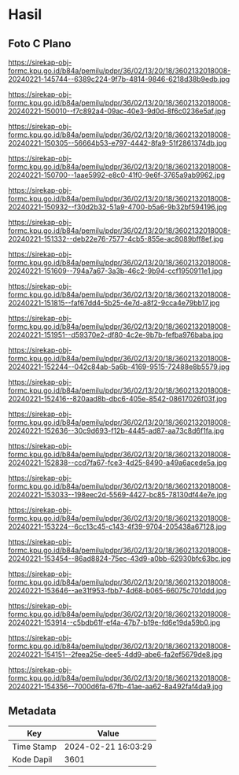 # Hasil

## Foto C Plano

https://sirekap-obj-formc.kpu.go.id/b84a/pemilu/pdpr/36/02/13/20/18/3602132018008-20240221-145744--6389c224-9f7b-4814-9846-6218d38b9edb.jpg

https://sirekap-obj-formc.kpu.go.id/b84a/pemilu/pdpr/36/02/13/20/18/3602132018008-20240221-150010--f7c892a4-09ac-40e3-9d0d-8f6c0236e5af.jpg

https://sirekap-obj-formc.kpu.go.id/b84a/pemilu/pdpr/36/02/13/20/18/3602132018008-20240221-150305--56664b53-e797-4442-8fa9-51f2861374db.jpg

https://sirekap-obj-formc.kpu.go.id/b84a/pemilu/pdpr/36/02/13/20/18/3602132018008-20240221-150700--1aae5992-e8c0-41f0-9e6f-3765a9ab9962.jpg

https://sirekap-obj-formc.kpu.go.id/b84a/pemilu/pdpr/36/02/13/20/18/3602132018008-20240221-150932--f30d2b32-51a9-4700-b5a6-9b32bf594196.jpg

https://sirekap-obj-formc.kpu.go.id/b84a/pemilu/pdpr/36/02/13/20/18/3602132018008-20240221-151332--deb22e76-7577-4cb5-855e-ac8089bff8ef.jpg

https://sirekap-obj-formc.kpu.go.id/b84a/pemilu/pdpr/36/02/13/20/18/3602132018008-20240221-151609--794a7a67-3a3b-46c2-9b94-ccf1950911e1.jpg

https://sirekap-obj-formc.kpu.go.id/b84a/pemilu/pdpr/36/02/13/20/18/3602132018008-20240221-151815--faf67dd4-5b25-4e7d-a8f2-9cca4e79bb17.jpg

https://sirekap-obj-formc.kpu.go.id/b84a/pemilu/pdpr/36/02/13/20/18/3602132018008-20240221-151951--d59370e2-df80-4c2e-9b7b-fefba976baba.jpg

https://sirekap-obj-formc.kpu.go.id/b84a/pemilu/pdpr/36/02/13/20/18/3602132018008-20240221-152244--042c84ab-5a6b-4169-9515-72488e8b5579.jpg

https://sirekap-obj-formc.kpu.go.id/b84a/pemilu/pdpr/36/02/13/20/18/3602132018008-20240221-152416--820aad8b-dbc6-405e-8542-08617026f03f.jpg

https://sirekap-obj-formc.kpu.go.id/b84a/pemilu/pdpr/36/02/13/20/18/3602132018008-20240221-152636--30c9d693-f12b-4445-ad87-aa73c8d6f1fa.jpg

https://sirekap-obj-formc.kpu.go.id/b84a/pemilu/pdpr/36/02/13/20/18/3602132018008-20240221-152838--ccd7fa67-fce3-4d25-8490-a49a6acede5a.jpg

https://sirekap-obj-formc.kpu.go.id/b84a/pemilu/pdpr/36/02/13/20/18/3602132018008-20240221-153033--198eec2d-5569-4427-bc85-78130df44e7e.jpg

https://sirekap-obj-formc.kpu.go.id/b84a/pemilu/pdpr/36/02/13/20/18/3602132018008-20240221-153224--6cc13c45-c143-4f39-9704-205438a67128.jpg

https://sirekap-obj-formc.kpu.go.id/b84a/pemilu/pdpr/36/02/13/20/18/3602132018008-20240221-153454--86ad8824-75ec-43d9-a0bb-62930bfc63bc.jpg

https://sirekap-obj-formc.kpu.go.id/b84a/pemilu/pdpr/36/02/13/20/18/3602132018008-20240221-153646--ae31f953-fbb7-4d68-b065-66075c701ddd.jpg

https://sirekap-obj-formc.kpu.go.id/b84a/pemilu/pdpr/36/02/13/20/18/3602132018008-20240221-153914--c5bdb61f-ef4a-47b7-b19e-fd6e19da59b0.jpg

https://sirekap-obj-formc.kpu.go.id/b84a/pemilu/pdpr/36/02/13/20/18/3602132018008-20240221-154151--2feea25e-dee5-4dd9-abe6-fa2ef5679de8.jpg

https://sirekap-obj-formc.kpu.go.id/b84a/pemilu/pdpr/36/02/13/20/18/3602132018008-20240221-154356--7000d6fa-67fb-41ae-aa62-8a492faf4da9.jpg


## Metadata

| Key        | Value               |
| ---------- | ------------------- |
| Time Stamp | 2024-02-21 16:03:29 |
| Kode Dapil | 3601                |



